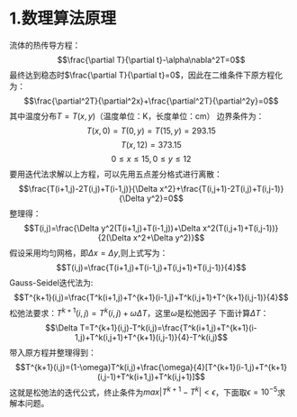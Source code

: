 # 1.数理算法原理
流体的热传导方程：
$$\frac{\partial T}{\partial t}-\alpha\nabla^2T=0$$
最终达到稳态时$\frac{\partial T}{\partial t}=0$，因此在二维条件下原方程化为：
$$\frac{\partial^2T}{\partial^2x}+\frac{\partial^2T}{\partial^2y}=0$$
其中温度分布$T=T(x,y)$（温度单位：K，长度单位：cm）
边界条件为：
$$T(x,0)=T(0,y)=T(15,y)=293.15$$
$$T(x,12)=373.15$$
$$0\leq x\leq 15, 0\leq y\leq 12$$
要用迭代法求解以上方程，可以先用五点差分格式进行离散：
$$\frac{T(i+1,j)-2T(i,j)+T(i-1,j)}{\Delta x^2}+\frac{T(i,j+1)-2T(i,j)+T(i,j-1)}{\Delta y^2}=0$$
整理得：
$$T(i,j)=\frac{\Delta y^2(T(i+1,j)+T(i-1,j))+\Delta x^2(T(i,j+1)+T(i,j-1))}{2(\Delta x^2+\Delta y^2)}$$
假设采用均匀网格，即$\Delta x=\Delta y$,则上式写为：
$$T(i,j)=\frac{T(i+1,j)+T(i-1,j)+T(i,j+1)+T(i,j-1)}{4}$$
Gauss-Seidel迭代法为:
$$T^{k+1}(i,j)=\frac{T^k(i+1,j)+T^{k+1}(i-1,j)+T^k(i,j+1)+T^{k+1}(i,j-1)}{4}$$
松弛法要求：$T^{k+1}(i,j)=T^k(i,j)+\omega\Delta T$，这里$\omega$是松弛因子
下面计算$\Delta T$：
$$\Delta T=T^{k+1}(i,j)-T^k(i,j)=\frac{T^k(i+1,j)+T^{k+1}(i-1,j)+T^k(i,j+1)+T^{k+1}(i,j-1)}{4}-T^k(i,j)$$
带入原方程并整理得到：
$$T^{k+1}(i,j)=(1-\omega)T^k(i,j)+\frac{\omega}{4}[T^{k+1}(i-1,j)+T^{k+1}(i,j-1)+T^k(i+1,j)+T^k(i,j+1)]$$
这就是松弛法的迭代公式，终止条件为$max|T^{k+1}-T^k|<\epsilon$，下面取$\epsilon=10^{-5}$求解本问题。